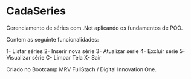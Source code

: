 # CadaSeries
Gerenciamento de séries com .Net aplicando os fundamentos de POO.

Contem as seguinte funcionalidades: 

1- Listar séries
2- Inserir nova série
3- Atualizar série
4- Excluir série
5- Visualizar série
C- Limpar Tela
X- Sair

Criado no Bootcamp MRV FullStach / Digital Innovation One.
